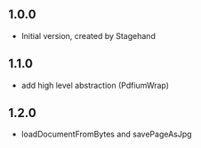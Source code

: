 ## 1.0.0

- Initial version, created by Stagehand

## 1.1.0

-  add high level abstraction (PdfiumWrap)

## 1.2.0

-  loadDocumentFromBytes and savePageAsJpg
